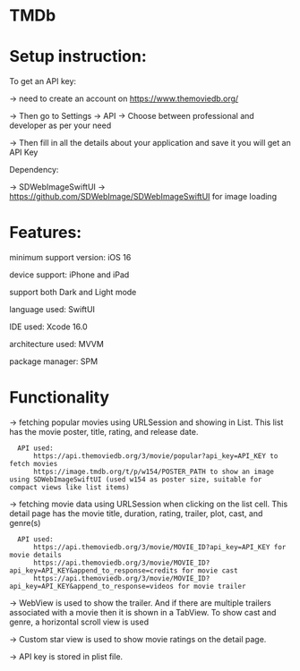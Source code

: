 # TMDb

# Setup instruction:
To get an API key: 

  -> need to create an account on https://www.themoviedb.org/
  
  -> Then go to Settings -> API -> Choose between professional and developer as per your need
  
  -> Then fill in all the details about your application and save it you will get an API Key

Dependency:

  -> SDWebImageSwiftUI -> https://github.com/SDWebImage/SDWebImageSwiftUI for image loading
  
# Features:
  minimum support version: iOS 16
  
  device support: iPhone and iPad
  
  support both Dark and Light mode
  
  language used: SwiftUI
  
  IDE used: Xcode 16.0
  
  architecture used: MVVM
  
  package manager: SPM
  
# Functionality
  -> fetching popular movies using URLSession and showing in List. This list has the movie poster, title, rating, and release date.
  
      API used: 
          https://api.themoviedb.org/3/movie/popular?api_key=API_KEY to fetch movies
          https://image.tmdb.org/t/p/w154/POSTER_PATH to show an image using SDWebImageSwiftUI (used w154 as poster size, suitable for compact views like list items)
          
        
  -> fetching movie data using URLSession when clicking on the list cell. This detail page has the movie title, duration, rating, trailer, plot, cast, and genre(s)
  
      API used:
          https://api.themoviedb.org/3/movie/MOVIE_ID?api_key=API_KEY for movie details
          https://api.themoviedb.org/3/movie/MOVIE_ID?api_key=API_KEY&append_to_response=credits for movie cast
          https://api.themoviedb.org/3/movie/MOVIE_ID?api_key=API_KEY&append_to_response=videos for movie trailer
          
  -> WebView is used to show the trailer. And if there are multiple trailers associated with a movie then it is shown in a TabView. To show cast and genre, a horizontal scroll view is used

  -> Custom star view is used to show movie ratings on the detail page.
  
  -> API key is stored in plist file.
  

